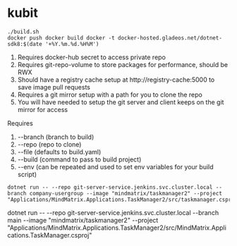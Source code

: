 # kubit

```
./build.sh
docker push docker build docker -t docker-hosted.gladeos.net/dotnet-sdk8:$(date '+%Y.%m.%d.%H%M')
```

1. Requires docker-hub secret to access private repo
2. Requires git-repo-volume to store packages for performance, should be RWX
3. Should have a registry cache setup at http://registry-cache:5000 to save image pull requests
4. Requires a git mirror setup with a path for you to clone the repo
5. You will have needed to setup the git server and client keeps on the git mirror for access

Requires

1. --branch (branch to build)
2. --repo (repo to clone)
3. --file (defaults to build.yaml)
4. --build (command to pass to build project)
5. --env (can be repeated and used to set env variables for your build script)

```shell
dotnet run -- --repo git-server-service.jenkins.svc.cluster.local --branch company-usergroup --image "mindmatrix/taskmanager2" --project "Applications/MindMatrix.Applications.TaskManager2/src/taskmanager.csproj"
```


dotnet run -- --repo git-server-service.jenkins.svc.cluster.local --branch main --image "mindmatrix/taskmanager2" --project "Applications/MindMatrix.Applications.TaskManager2/src/MindMatrix.Applications.TaskManager.csproj"